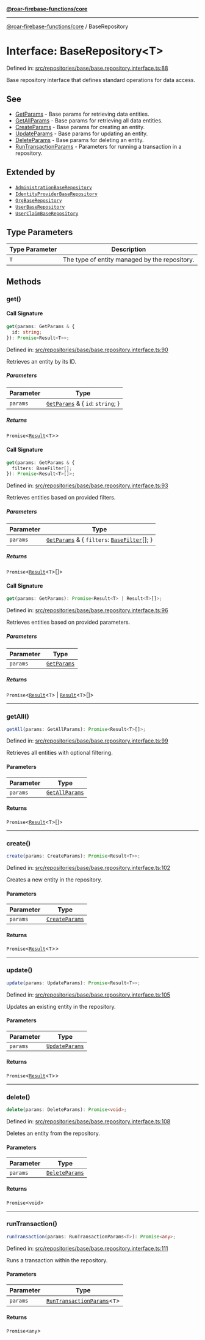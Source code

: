 [**@roar-firebase-functions/core**](../README.md)

---

[@roar-firebase-functions/core](../README.md) / BaseRepository

# Interface: BaseRepository\<T\>

Defined in: [src/repositories/base/base.repository.interface.ts:88](src/src/repositories/base/base.repository.interface.ts#88)

Base repository interface that defines standard operations for data access.

## See

- [GetParams](GetParams.md) - Base params for retrieving data entities.
- [GetAllParams](GetAllParams.md) - Base params for retrieving all data entities.
- [CreateParams](CreateParams.md) - Base params for creating an entity.
- [UpdateParams](UpdateParams.md) - Base params for updating an entity.
- [DeleteParams](DeleteParams.md) - Base params for deleting an entity.
- [RunTransactionParams](RunTransactionParams.md) - Parameters for running a transaction in a repository.

## Extended by

- [`AdministrationBaseRepository`](AdministrationBaseRepository.md)
- [`IdentityProviderBaseRepository`](IdentityProviderBaseRepository.md)
- [`OrgBaseRepository`](OrgBaseRepository.md)
- [`UserBaseRepository`](UserBaseRepository.md)
- [`UserClaimBaseRepository`](UserClaimBaseRepository.md)

## Type Parameters

| Type Parameter | Description                                   |
| -------------- | --------------------------------------------- |
| `T`            | The type of entity managed by the repository. |

## Methods

### get()

#### Call Signature

```ts
get(params: GetParams & {
  id: string;
}): Promise<Result<T>>;
```

Defined in: [src/repositories/base/base.repository.interface.ts:90](src/src/repositories/base/base.repository.interface.ts#90)

Retrieves an entity by its ID.

##### Parameters

| Parameter | Type                                                |
| --------- | --------------------------------------------------- |
| `params`  | [`GetParams`](GetParams.md) & \{ `id`: `string`; \} |

##### Returns

`Promise`\<[`Result`](Result.md)\<`T`\>\>

#### Call Signature

```ts
get(params: GetParams & {
  filters: BaseFilter[];
}): Promise<Result<T>[]>;
```

Defined in: [src/repositories/base/base.repository.interface.ts:93](src/src/repositories/base/base.repository.interface.ts#93)

Retrieves entities based on provided filters.

##### Parameters

| Parameter | Type                                                                                            |
| --------- | ----------------------------------------------------------------------------------------------- |
| `params`  | [`GetParams`](GetParams.md) & \{ `filters`: [`BaseFilter`](../type-aliases/BaseFilter.md)[]; \} |

##### Returns

`Promise`\<[`Result`](Result.md)\<`T`\>[]\>

#### Call Signature

```ts
get(params: GetParams): Promise<Result<T> | Result<T>[]>;
```

Defined in: [src/repositories/base/base.repository.interface.ts:96](src/src/repositories/base/base.repository.interface.ts#96)

Retrieves entities based on provided parameters.

##### Parameters

| Parameter | Type                        |
| --------- | --------------------------- |
| `params`  | [`GetParams`](GetParams.md) |

##### Returns

`Promise`\<[`Result`](Result.md)\<`T`\> \| [`Result`](Result.md)\<`T`\>[]\>

---

### getAll()

```ts
getAll(params: GetAllParams): Promise<Result<T>[]>;
```

Defined in: [src/repositories/base/base.repository.interface.ts:99](src/src/repositories/base/base.repository.interface.ts#99)

Retrieves all entities with optional filtering.

#### Parameters

| Parameter | Type                              |
| --------- | --------------------------------- |
| `params`  | [`GetAllParams`](GetAllParams.md) |

#### Returns

`Promise`\<[`Result`](Result.md)\<`T`\>[]\>

---

### create()

```ts
create(params: CreateParams): Promise<Result<T>>;
```

Defined in: [src/repositories/base/base.repository.interface.ts:102](src/src/repositories/base/base.repository.interface.ts#102)

Creates a new entity in the repository.

#### Parameters

| Parameter | Type                              |
| --------- | --------------------------------- |
| `params`  | [`CreateParams`](CreateParams.md) |

#### Returns

`Promise`\<[`Result`](Result.md)\<`T`\>\>

---

### update()

```ts
update(params: UpdateParams): Promise<Result<T>>;
```

Defined in: [src/repositories/base/base.repository.interface.ts:105](src/src/repositories/base/base.repository.interface.ts#105)

Updates an existing entity in the repository.

#### Parameters

| Parameter | Type                              |
| --------- | --------------------------------- |
| `params`  | [`UpdateParams`](UpdateParams.md) |

#### Returns

`Promise`\<[`Result`](Result.md)\<`T`\>\>

---

### delete()

```ts
delete(params: DeleteParams): Promise<void>;
```

Defined in: [src/repositories/base/base.repository.interface.ts:108](src/src/repositories/base/base.repository.interface.ts#108)

Deletes an entity from the repository.

#### Parameters

| Parameter | Type                              |
| --------- | --------------------------------- |
| `params`  | [`DeleteParams`](DeleteParams.md) |

#### Returns

`Promise`\<`void`\>

---

### runTransaction()

```ts
runTransaction(params: RunTransactionParams<T>): Promise<any>;
```

Defined in: [src/repositories/base/base.repository.interface.ts:111](src/src/repositories/base/base.repository.interface.ts#111)

Runs a transaction within the repository.

#### Parameters

| Parameter | Type                                                     |
| --------- | -------------------------------------------------------- |
| `params`  | [`RunTransactionParams`](RunTransactionParams.md)\<`T`\> |

#### Returns

`Promise`\<`any`\>
